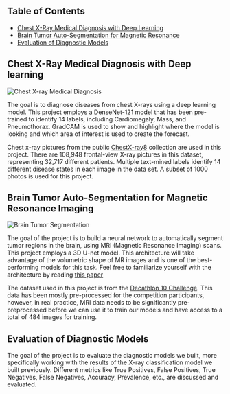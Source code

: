 ## Table of Contents

- [Chest X-Ray Medical Diagnosis with Deep Learning](https://github.com/rajeshai/machine-learning/blob/main/AI%20for%20Medicine/AI%20for%20Medical%20Diagnosis/Part%201%20-%20Chest%20X-Ray%20Medical%20Diagnosis%20with%20Deep%20Learning.ipynb)
- [Brain Tumor Auto-Segmentation for Magnetic Resonance](https://github.com/rajeshai/machine-learning/blob/main/AI%20for%20Medicine/AI%20for%20Medical%20Diagnosis/Part%202%20-%20Brain%20Tumor%20Auto-Segmentation%20for%20Magnetic%20Resonance%20Imaging%20(MRI).ipynb)
- [Evaluation of Diagnostic Models](https://github.com/rajeshai/machine-learning/blob/main/AI%20for%20Medicine/AI%20for%20Medical%20Diagnosis/Part%203%20-%20Evaluation%20of%20Diagnostic%20Models.ipynb)

## Chest X-Ray Medical Diagnosis with Deep learning

<img src="https://github.com/rajeshai/machine-learning/blob/main/AI%20for%20Medicine/AI%20for%20Medical%20Diagnosis/chestxray.png" alt="Chest X-ray Medical Diagnosis">

The goal is to diagnose diseases from chest X-rays using a deep learning model. This project employs a DenseNet-121 model that has been pre-trained to identify 14 labels, including Cardiomegaly, Mass, and Pneumothorax. GradCAM is used to show and highlight where the model is looking and which area of interest is used to create the forecast.

Chest x-ray pictures from the public [ChestX-ray8](https://arxiv.org/abs/1705.02315) collection are used in this project. There are 108,948 frontal-view X-ray pictures in this dataset, representing 32,717 different patients. Multiple text-mined labels identify 14 different disease states in each image in the data set. A subset of 1000 photos is used for this project.

## Brain Tumor Auto-Segmentation for Magnetic Resonance Imaging

<img src="https://github.com/rajeshai/machine-learning/blob/main/AI%20for%20Medicine/AI%20for%20Medical%20Diagnosis/braintumor.jpg" alt="Brain Tumor Segmentation">

The goal of the project is to build a neural network to automatically segment tumor regions in the brain, using MRI (Magnetic Resonance Imaging) scans. This project employs a 3D U-net model. This architecture will take advantage of the volumetric shape of MR images and is one of the best-performing models for this task. Feel free to familiarize yourself with the architecture by reading [this paper](https://arxiv.org/abs/1606.06650)

The dataset used in this project is from the [Decathlon 10 Challenge](https://decathlon-10.grand-challenge.org/). This data has been mostly pre-processed for the competition participants, however, in real practice, MRI data needs to be significantly pre-preprocessed before we can use it to train our models and have access to a total of 484 images for training.

## Evaluation of Diagnostic Models

The goal of the project is to evaluate the diagnostic models we built, more specifically working with the results of the X-ray classification model we built previously. Different metrics like True Positives, False Positives, True Negatives, False Negatives, Accuracy, Prevalence, etc., are discussed and evaluated.



